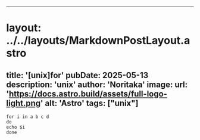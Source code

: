 
---
# layout: ../../layouts/MarkdownPostLayout.astro
title: '[unix]for'
pubDate: 2025-05-13
description: 'unix'
author: 'Noritaka'
image:
    url: 'https://docs.astro.build/assets/full-logo-light.png'
    alt: 'Astro'
tags: ["unix"]
---



```
for i in a b c d
do 
echo $i 
done
```
